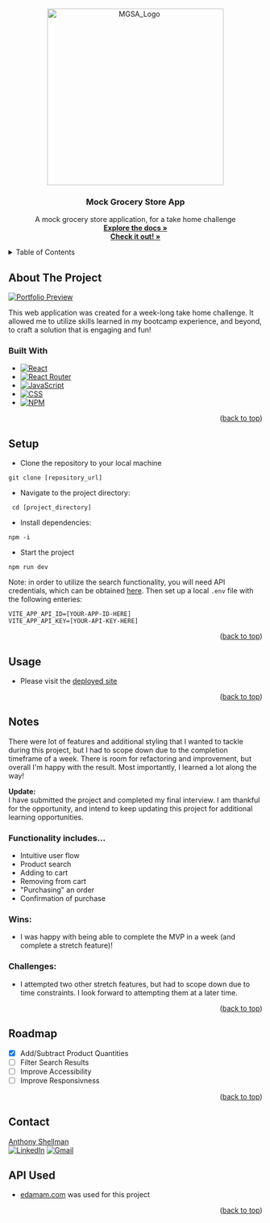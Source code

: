 <a name="readme-top"></a>

<!-- PROJECT LOGO -->
<br />
<div align="center">
  <a href="https://github.com/Ant-Shell/fe-take-home-mgsa">
    <img width="350" alt="MGSA_Logo" src="https://github.com/Ant-Shell/fe-take-home-mgsa/assets/100455148/6a5a3247-69bf-48f7-918f-1e034adede58">
  </a>

<!-- HEADER -->
  <h3 align="center">Mock Grocery Store App</h3>
  <p align="center">
    A mock grocery store application, for a take home challenge
    <br />
    <a href="https://github.com/Ant-Shell/fe-take-home-mgsa"><strong>Explore the docs »</strong></a>
    <br />
    <a href="https://fe-take-home-mgsa.vercel.app/"><strong>Check it out! »</strong></a>
  </p>
</div>

<!-- TABLE OF CONTENTS -->
<details>
  <summary>Table of Contents</summary>
  <ol>
    <li>
      <a href="#about-the-project">About The Project</a>
      <ul>
        <li><a href="#built-with">Built With</a></li>
      </ul>
    </li>
    <li><a href="#setup">Setup</a></li>
    <li><a href="#usage">Usage</a></li>
    <li><a href="#notes">Notes</a></li>
    <li><a href="#roadmap">Roadmap</a></li>
    <li><a href="#contact">Contact</a></li>
  </ol>
</details>

## About The Project

[![Portfolio Preview][Preview-image]](https://github.com/Ant-Shell/fe-take-home-mgsa/assets/100455148/68ae92c6-27c2-4caf-88d4-721373fea811)

This web application was created for a week-long take home challenge. It allowed me to utilize skills learned in my bootcamp experience, and beyond, to craft a solution that is engaging and fun!

### Built With

* [![React][React.js]][React-url]
* [![React Router][React-Router-shield]][React-Router-url]
* [![JavaScript][JavaScript-shield]][Javascript-url]
* [![CSS][CSS-shield]][CSS-url]
* [![NPM][NPM-shield]][NPM-url]

<p align="right">(<a href="#readme-top">back to top</a>)</p>

## Setup
- Clone the repository to your local machine
```
git clone [repository_url]
```
- Navigate to the project directory:
```
 cd [project_directory]
```
- Install dependencies:
```
npm -i
```
- Start the project
```
npm run dev
```

Note: in order to utilize the search functionality, you will need API credentials, which can be obtained [here](https://developer.edamam.com/food-database-api).
Then set up a local `.env` file with the following enteries:

```
VITE_APP_API_ID=[YOUR-APP-ID-HERE]
VITE_APP_API_KEY=[YOUR-API-KEY-HERE]
```

<p align="right">(<a href="#readme-top">back to top</a>)</p>

## Usage
- Please visit the [deployed site](https://fe-take-home-mgsa.vercel.app/)

<p align="right">(<a href="#readme-top">back to top</a>)</p>

## Notes

There were lot of features and additional styling that I wanted to tackle during this project, but I had to scope down due to the completion timeframe of a week. There is room for refactoring and improvement, but overall I'm happy with the result. Most importantly, I learned a lot along the way!

**Update:**<br/>
I have submitted the project and completed my final interview. I am thankful for the opportunity, and intend to keep updating this project for additional learning opportunities. 

### Functionality includes...
- Intuitive user flow
- Product search
- Adding to cart
- Removing from cart
- "Purchasing" an order
- Confirmation of purchase

### Wins:

* I was happy with being able to complete the MVP in a week (and complete a stretch feature)!

### Challenges:

* I attempted two other stretch features, but had to scope down due to time constraints. I look forward to attempting them at a later time.

<p align="right">(<a href="#readme-top">back to top</a>)</p>

## Roadmap

- [x] Add/Subtract Product Quantities
- [ ] Filter Search Results
- [ ] Improve Accessibility
- [ ] Improve Responsivness

<p align="right">(<a href="#readme-top">back to top</a>)</p>

## Contact

[Anthony Shellman](https://github.com/Ant-Shell/)<br/>
[![LinkedIn][Linkedin]][Linkedin-url]
[![Gmail][Gmail]][Gmail-url]

## API Used

* [edamam.com](https://developer.edamam.com/) was used for this project

<p align="right">(<a href="#readme-top">back to top</a>)</p>

<!-- MARKDOWN LINKS & IMAGES -->
[Preview-image]: https://github.com/Ant-Shell/fe-take-home-mgsa/assets/100455148/68ae92c6-27c2-4caf-88d4-721373fea811

[React.js]: https://img.shields.io/badge/react-%2320232a.svg?style=for-the-badge&logo=react&logoColor=%2361DAFB
[React-url]: https://react.dev/

[React-Router-shield]: https://img.shields.io/badge/React_Router-CA4245?style=for-the-badge&logo=react-router&logoColor=white
[React-Router-url]: https://reactrouter.com/en/main

[JavaScript-shield]: https://img.shields.io/badge/JavaScript-F7DF1E?style=for-the-badge&logo=javascript&logoColor=black
[Javascript-url]: https://www.javascript.com/

[CSS-shield]: https://img.shields.io/badge/CSS3-1572B6?style=for-the-badge&logo=css3&logoColor=white
[CSS-url]: https://www.w3schools.com/css/

[NPM-shield]: https://img.shields.io/badge/npm-CB3837?style=for-the-badge&logo=npm&logoColor=white
[NPM-url]: https://www.npmjs.com/

[Linkedin]: https://img.shields.io/badge/-LinkedIn-black.svg?style=for-the-badge&logo=linkedin&colorB=555
[Linkedin-url]: https://www.linkedin.com/in/anthonyshellman/

[Gmail]: https://img.shields.io/badge/gmail-%2320232a.svg?style=for-the-badge&logo=gmail&logoColor=%DA5040
[Gmail-url]: mailto:atshellman@gmail.com
